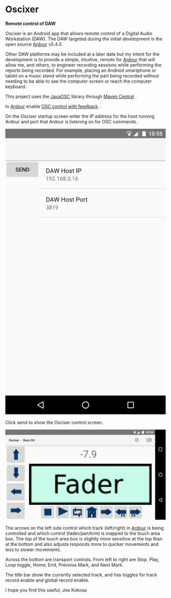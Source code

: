 # Oscixer
**Remote control of DAW**

Oscixer is an Android app that allows remote control of a Digital Audio Workstation (DAW). The DAW targeted
during the initial development is the open source [Ardour](https://ardour.org/) v5.4.0.

Other DAW platforms may be included at a later date but my intent for the development is to provide a simple, intuitive,
remote for [Ardour](https://ardour.org/) that will allow me, and others, to engineer recording sessions while performing the reports being 
recorded. For example, placing an Android smartphone or tablet on a music stand while performing the part being recorded
without needing to be able to see the computer screen or reach the computer keyboard.

This project uses the [JavaOSC](https://github.com/hoijui/JavaOSC) library through [Maven Central](mvnrepository.com/artifact/com.illposed.osc/javaosc-core) .

In [Ardour](https://ardour.org/) enable [OSC control with feedback](http://manual.ardour.org/using-control-surfaces/controlling-ardour-with-osc/) .

On the Oscixer startup screen enter the IP address for the host running Ardour and port that Ardour is listening on for OSC commands.

![alt text](https://github.com/hotguac/Oscixer/blob/master/app/src/main/res/drawable/start_screen.png "Startup Screen")

Click send to show the Oscixer control screen.

![alt text](https://github.com/hotguac/Oscixer/blob/master/app/src/main/res/drawable/control_screen.png "Control Screen")

The arrows on the left side control which track (left/right) in [Ardour](https://ardour.org/) is being controlled and which control (fader/pan/trim) is mapped
 to the touch area box. The top of the touch area box is slightly more sensitive at the top than at the bottom and also adjusts responds more to quicker movements
 and less to slower movements.
 
 Across the bottom are transport controls. From left to right are Stop, Play, Loop toggle, Home, End, Previous Mark, and Next Mark.
 
 The title bar show the currently selected track, and has toggles for track record enable and global record enable.
 
 I hope you find this useful,
 Joe Kokosa
 
